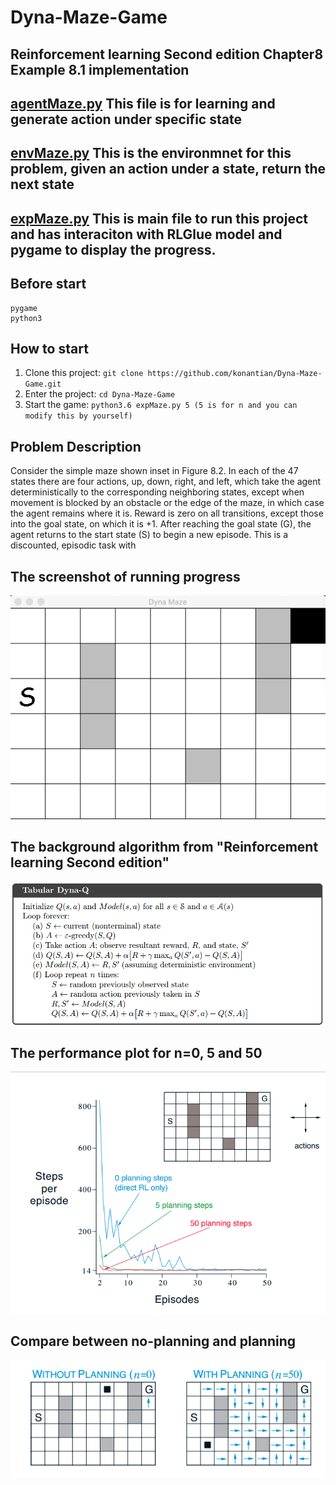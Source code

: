 # Dyna-Maze-Game
## Reinforcement learning Second edition Chapter8 Example 8.1 implementation
## [agentMaze.py](https://github.com/konantian/Dyna-Maze-Game/blob/master/agentMaze.py) This file is for learning and generate action under specific state
## [envMaze.py](https://github.com/konantian/Dyna-Maze-Game/blob/master/envMaze.py) This is the environmnet for this problem, given an action under a state, return the next state
## [expMaze.py](https://github.com/konantian/Dyna-Maze-Game/blob/master/expMaze.py) This is main file to run this project and has interaciton with RLGlue model and pygame to display the progress.

Before start
------------
```
pygame
python3
```

How to start
------------
1. Clone this project: `git clone https://github.com/konantian/Dyna-Maze-Game.git`
2. Enter the project: `cd Dyna-Maze-Game`
3. Start the game: `python3.6 expMaze.py 5 (5 is for n and you can modify this by yourself)`

## Problem Description
Consider the simple maze shown inset in Figure 8.2. In
each of the 47 states there are four actions, up, down, right, and left, which take the
agent deterministically to the corresponding neighboring states, except when movement
is blocked by an obstacle or the edge of the maze, in which case the agent remains where
it is. Reward is zero on all transitions, except those into the goal state, on which it is +1.
After reaching the goal state (G), the agent returns to the start state (S) to begin a new
episode. This is a discounted, episodic task with 
## The screenshot of running progress
![alt text](https://github.com/konantian/Dyna-Maze-Game/blob/master/DynaMaze.png)

## The background algorithm from "Reinforcement learning Second edition"
![alt text](https://github.com/konantian/Dyna-Maze-Game/blob/master/Algorithm.png)

## The performance plot for n=0, 5 and 50
![alt text](https://github.com/konantian/Dyna-Maze-Game/blob/master/plot.png)

## Compare between no-planning and planning
![alt text](https://github.com/konantian/Dyna-Maze-Game/blob/master/planning.png)
